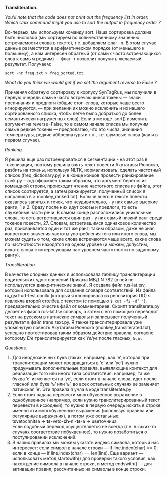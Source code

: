 **Transliteration.**

*You'll note that the code does not print out the frequency list in order. Which Unix command might you use to sort the output in frequency order ?*  

Во-первых, мы используем команду sort. Наша сортировка должна быть числовой (мы сортируем по количественному значению встречаемости слова в тексте), т.е. добавляем флаг -n. В этом случае данные разместятся в арифметическом порядке (от меньшего к большему), а нам интересен обратный (от самых часто встречающихся слов к самым редким) —  флаг -r позволит получить желаемый результат. Получаем:
 
    sort -nr freq.txt > freq_sorted.txt


*What do you think we would get if we set the argument reverse to False ?*  

Применяя обратную сортировку к корпусу SynTagRus, мы получили в первую очередь самые часто встречающиеся токены — знаки препинания и предлоги (общие стоп-слова, которые чаще всего игнорируются, — при желании их можно исключить и из нашего сортированного списка, чтобы легче было добраться до более семантически нагруженных слов). Если в методе .sort() изменить аргумент на reverse=False, то в самом начале списка мы получим самые редкие токены — предполагаю, что это числа, значения температуры, редкие аббревиатуры и т.п., т.е. шумовые слова (как и в первом случае).    

*Ranking.*

Я решила еще раз потренироваться в сегментации - на этот раз в токенизации, поэтому решила взять текст повести Акутагавы Рюноскэ, разбить на токены, используя NLTK, нормализовать, сделать частотный список (freq_dictionary.py) и в конце концов провести ранжирование (rank.py - код оформлен таким образом, что аргумент берётся из командной строки, происходит чтение частотного списка из файла, этот список сортируется, а затем ранжируется; полученный список я направила в > monkey_ranked.txt). Больше всего в тексте повести оказалось запятых и точек, что неудивительно, - у них самые высокие ранги, 1 и 2. Сразу после них идут союзы и предлоги, то есть служебные части речи. В самом конце расположились уникальные слова, то есть встретившиеся один раз - у них самый низкий ранг среди токенов повести, 27. Словам, встретившимся одинаковое количество раз, присваивается один и тот же ранг; таким образом, даже не зная конретного значения частоты употребления того или иного слова, мы можем судить о том, какие слова встречаются чаще всего, какие слова по частнотности находятся на одном уровне (и можем, допустим, искать слова с интересующим нас уровнем частотности по заданному рангу). 

*Transliteration.*

В качестве опорных данных я использовала таблицу транслитерации водительских удостоверений Приказа МВД N 782 (в ней не используются диакритические знаки). Я создала файл rus-lat.tsv, который использовала для создания словаря соответствий. Из файла ru_gsd-ud-test.conllu (который я клонировала из репозитория UD) я извлекла второй столбец с текстом (с помощью `$ cut -f2 -d’ ‘`), предварительно очистив файл от комментариев. Скрипт transliterate.py делает из файла rus-lat.tsv словарь, а затем с его помощью переводит текст на русском в латинские символы и записывает полученный результат в файл trans_text.py. Я также транслитерировала уже упомянутую повесть Акутагавы Рюноскэ (monkey_transliterated.txt), успешно протестировав таким образом действие правила, согласно которому *Е/е* транслитерируется как *Ye/ye* после гласных, *ъ*, *ь*.

*Questions.*  

1. Для неоднозначных букв (таких, например, как ‘e’, которая при транслитерации может превращаться в ‘e’ или ‘ye’) нужно придумывать дополнительные правила, выявляющие контекст для реализации того или иного типа соответствия: например, та же буква ’е’ изменяется на ‘ye’, если стоит в начале слова, идет после гласной или букв ‘ъ’ или ‘ь’, во всех остальных случаях её заменяет латинская ’e’. Эти правила я учла в коде transliterate.py  
2. Если стоит задача перевести многобуквенное выражение в однобуквенное (например, если нужно транслитерированный текст перевести в исходный), то нужно в первую очередь искать в строке именно эти многобуквенные выражения (используя правила или регулярные выражения), а потом уже остальные:  
    tsvetochnitsa → **ts**-veto-**ch**-ni-**ts**-a → цветочница  
Если подобный переход осуществляется не всегда (т.е. в каких-то случаях соответствие побуквенное), то нужно позаботиться о постулировании исключений.  
3. В наших правилах мы можем указать индекс символа, который нас интересует: если символ в начале строки — if line.index(char) == 0, если в конце — if line.index(char) == len(line). Еще вариант — использовать метод startswith() для проверки такого условия, как нахождение символа в начале строки, и метод endswith() — для активации правил, рассчитанных на символы в конце строки. 
